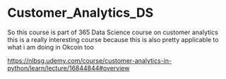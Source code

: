 # Customer_Analytics_DS

So this course is part of 365 Data Science course on customer analytics 
this is a really interesting course because this is also pretty applicable to what i am doing in Okcoin too 

https://nlbsg.udemy.com/course/customer-analytics-in-python/learn/lecture/16844844#overview

